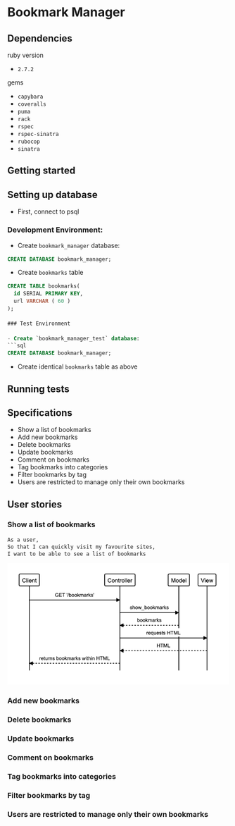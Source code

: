 # Bookmark Manager

## Dependencies

ruby version
- `2.7.2`

gems
- `capybara`
- `coveralls`
- `puma`
- `rack`
- `rspec`
- `rspec-sinatra`
- `rubocop`
- `sinatra`

## Getting started

## Setting up database

- First, connect to psql

### Development Environment:

  - Create `bookmark_manager` database:
  ```sql
  CREATE DATABASE bookmark_manager;
  ```
  - Create `bookmarks` table
  ```sql
  CREATE TABLE bookmarks(
    id SERIAL PRIMARY KEY,
    url VARCHAR ( 60 )
  );

### Test Environment

  - Create `bookmark_manager_test` database:
  ```sql
  CREATE DATABASE bookmark_manager;
  ```
  - Create identical `bookmarks` table as above

## Running tests

## Specifications

- Show a list of bookmarks
- Add new bookmarks
- Delete bookmarks
- Update bookmarks
- Comment on bookmarks
- Tag bookmarks into categories
- Filter bookmarks by tag
- Users are restricted to manage only their own bookmarks

## User stories

### Show a list of bookmarks

```
As a user,
So that I can quickly visit my favourite sites,
I want to be able to see a list of bookmarks
```

![show-list-of-bookmarks](public/images/domain-models/see_list_of_bookmarks.png)

### Add new bookmarks

### Delete bookmarks

### Update bookmarks

### Comment on bookmarks

### Tag bookmarks into categories

### Filter bookmarks by tag

### Users are restricted to manage only their own bookmarks
